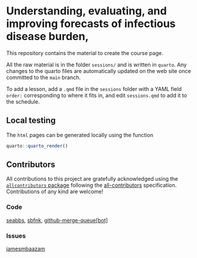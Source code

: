 
# Understanding, evaluating, and improving forecasts of infectious disease burden,

This repository contains the material to create the course page.

All the raw material is in the folder `sessions/` and is written in
`quarto`. Any changes to the quarto files are automatically updated on
the web site once committed to the `main` branch.

To add a lesson, add a `.qmd` file in the `sessions` folder with a YAML
field `order:` corresponding to where it fits in, and edit
`sessions.qmd` to add it to the schedule.

## Local testing

The `html` pages can be generated locally using the function

``` r
quarto::quarto_render()
```

## Contributors

<!-- ALL-CONTRIBUTORS-LIST:START - Do not remove or modify this section -->
<!-- prettier-ignore-start -->
<!-- markdownlint-disable -->

All contributions to this project are gratefully acknowledged using the
[`allcontributors` package](https://github.com/ropensci/allcontributors)
following the [all-contributors](https://allcontributors.org)
specification. Contributions of any kind are welcome!

### Code

<a href="https://github.com/nfidd/ueifid/commits?author=seabbs">seabbs</a>,
<a href="https://github.com/nfidd/ueifid/commits?author=sbfnk">sbfnk</a>,
<a href="https://github.com/nfidd/ueifid/commits?author=github-merge-queue[bot]">github-merge-queue\[bot\]</a>

### Issues

<a href="https://github.com/nfidd/ueifid/issues?q=is%3Aissue+author%3Ajamesmbaazam">jamesmbaazam</a>

<!-- markdownlint-enable -->
<!-- prettier-ignore-end -->
<!-- ALL-CONTRIBUTORS-LIST:END -->
